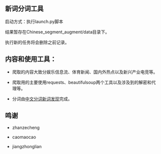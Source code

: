 
## 新词分词工具

启动方式：执行launch.py脚本

结果暂存在Chinese_segment_augment/data目录下。

执行新的任务将会删除之前记录。

## 内容和使用工具：

* 爬取的内容大致分娱乐信息流、体育新闻、国内外热点以及新兴产业电竞等。

* 爬取用的主要使用requests、beautifulsoup两个工具以及涉及到的解密和代理等。

* 分词由[中文分词新词发现](https://github.com/zhanzecheng/Chinese_segment_augment.git)完成。


## 鸣谢

* zhanzecheng

* caomaocao 

* jiangzhonglian
